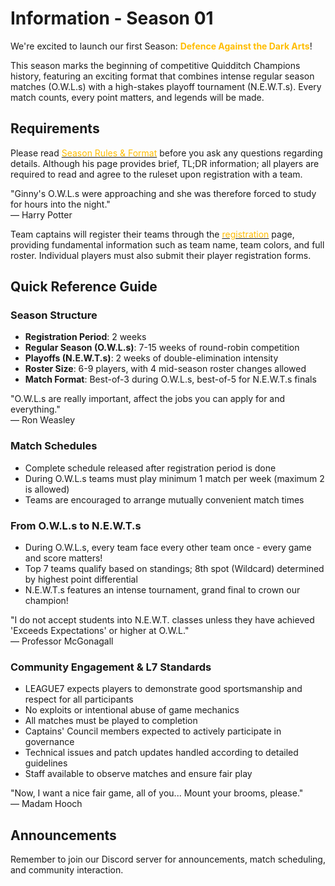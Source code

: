 # Information - Season 01

We're excited to launch our first Season: **<span style="color:#ffbd00">Defence Against the Dark Arts</span>**!

This season marks the beginning of competitive Quidditch Champions history, featuring an exciting format that combines intense regular season matches (O.W.L.s) with a high-stakes playoff tournament (N.E.W.T.s). Every match counts, every point matters, and legends will be made.

## Requirements

Please read [<span style="color:#ffbd00">Season Rules & Format</span>](/season-rules) before you ask any questions regarding details. Although his page provides brief, TL;DR information; all players are required to read and agree to the ruleset upon registration with a team.

<div class="hp-quote-wrapper">
<div class="hp-quote-text">"Ginny's O.W.L.s were approaching and she was therefore forced to study for hours into the night."</div><div class="hp-quote-author">— Harry Potter</div></div>

Team captains will register their teams through the [<span style="color:#ffbd00">registration</span>](/registration?id=team-registrations-on) page, providing fundamental information such as team name, team colors, and full roster. Individual players must also submit their player registration forms.

## Quick Reference Guide

### Season Structure
- **Registration Period**: 2 weeks
- **Regular Season (O.W.L.s)**: 7-15 weeks of round-robin competition
- **Playoffs (N.E.W.T.s)**: 2 weeks of double-elimination intensity
- **Roster Size**:  6-9 players, with 4 mid-season roster changes allowed
- **Match Format**: Best-of-3 during O.W.L.s, best-of-5 for N.E.W.T.s finals

<div class="hp-quote-wrapper">
<div class="hp-quote-text">"O.W.L.s are really important, affect the jobs you can apply for and everything."</div><div class="hp-quote-author">— Ron Weasley</div></div>

### Match Schedules
- Complete schedule released after registration period is done
- During O.W.L.s teams must play minimum 1 match per week (maximum 2 is allowed)
- Teams are encouraged to arrange mutually convenient match times

### From O.W.L.s to N.E.W.T.s
- During O.W.L.s, every team face every other team once - every game and score matters!
- Top 7 teams qualify based on standings; 8th spot (Wildcard) determined by highest point differential
- N.E.W.T.s features an intense tournament, grand final to crown our champion!

<div class="hp-quote-wrapper">
<div class="hp-quote-text">"I do not accept students into N.E.W.T. classes unless they have achieved 'Exceeds Expectations' or higher at O.W.L."</div><div class="hp-quote-author">— Professor McGonagall</div></div>

### Community Engagement & L7 Standards
- LEAGUE7 expects players to demonstrate good sportsmanship and respect for all participants
- No exploits or intentional abuse of game mechanics
- All matches must be played to completion
- Captains' Council members expected to actively participate in governance
- Technical issues and patch updates handled according to detailed guidelines
- Staff available to observe matches and ensure fair play


<div class="hp-quote-wrapper">
<div class="hp-quote-text">"Now, I want a nice fair game, all of you... Mount your brooms, please."</div><div class="hp-quote-author">— Madam Hooch</div></div>

## Announcements

Remember to join our Discord server for announcements, match scheduling, and community interaction.